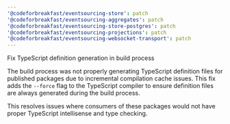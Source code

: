 ```yaml
---
'@codeforbreakfast/eventsourcing-store': patch
'@codeforbreakfast/eventsourcing-aggregates': patch
'@codeforbreakfast/eventsourcing-store-postgres': patch
'@codeforbreakfast/eventsourcing-projections': patch
'@codeforbreakfast/eventsourcing-websocket-transport': patch
---
```


Fix TypeScript definition generation in build process

The build process was not properly generating TypeScript definition files for published packages due to incremental compilation cache issues. This fix adds the `--force` flag to the TypeScript compiler to ensure definition files are always generated during the build process.

This resolves issues where consumers of these packages would not have proper TypeScript intellisense and type checking.
